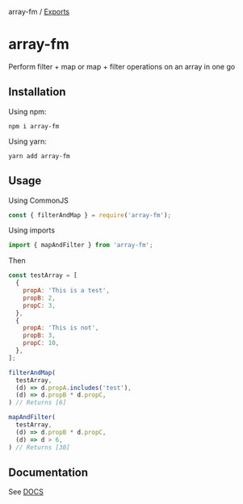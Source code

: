 array-fm / [Exports](modules.md)

# array-fm

Perform filter + map or map + filter operations on an array in one go

## Installation

Using npm:

`npm i array-fm`

Using yarn:

`yarn add array-fm`

## Usage

Using CommonJS

```javascript
const { filterAndMap } = require('array-fm');
```

Using imports

```javascript
import { mapAndFilter } from 'array-fm';
```

Then

```javascript
const testArray = [
  {
    propA: 'This is a test',
    propB: 2,
    propC: 3,
  },
  {
    propA: 'This is not',
    propB: 3,
    propC: 10,
  },
];

filterAndMap(
  testArray,
  (d) => d.propA.includes('test'),
  (d) => d.propB * d.propC,
) // Returns [6]

mapAndFilter(
  testArray,
  (d) => d.propB * d.propC,
  (d) => d > 6,
) // Returns [30]
```

## Documentation

See [DOCS](./docs/modules.md)
